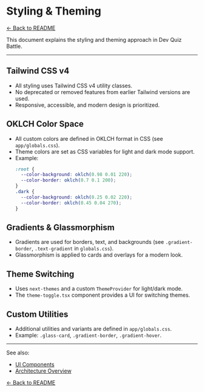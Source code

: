 # Styling & Theming

[← Back to README](../README.md)

This document explains the styling and theming approach in Dev Quiz Battle.

---

## Tailwind CSS v4

- All styling uses Tailwind CSS v4 utility classes.
- No deprecated or removed features from earlier Tailwind versions are used.
- Responsive, accessible, and modern design is prioritized.

## OKLCH Color Space

- All custom colors are defined in OKLCH format in CSS (see `app/globals.css`).
- Theme colors are set as CSS variables for light and dark mode support.
- Example:
  ```css
  :root {
    --color-background: oklch(0.98 0.01 220);
    --color-border: oklch(0.7 0.1 200);
  }
  .dark {
    --color-background: oklch(0.25 0.02 220);
    --color-border: oklch(0.45 0.04 270);
  }
  ```

## Gradients & Glassmorphism

- Gradients are used for borders, text, and backgrounds (see `.gradient-border`, `.text-gradient` in `globals.css`).
- Glassmorphism is applied to cards and overlays for a modern look.

## Theme Switching

- Uses `next-themes` and a custom `ThemeProvider` for light/dark mode.
- The `theme-toggle.tsx` component provides a UI for switching themes.

## Custom Utilities

- Additional utilities and variants are defined in `app/globals.css`.
- Example: `.glass-card`, `.gradient-border`, `.gradient-hover`.

---

See also:

- [UI Components](./components.md)
- [Architecture Overview](./architecture.md)

[← Back to README](../README.md)
